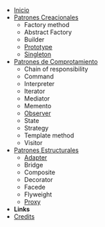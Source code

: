 <!-- markdownlint-disable-next-line first-line-heading -->

- [Inicio](/)
- [Patrones Creacionales](/creationalPatterns/creationalPatterns.md)
  - Factory method
  - Abstract Factory
  - Builder
  - [Prototype](/creationalPatterns/prototype.md)
  - [Singleton](/creationalPatterns/singleton.md)
- [Patrones de Comprotamiento](/behavioralPatterns/behavioralPatterns.md)
  - Chain of responsibility
  - Command
  - Interpreter
  - Iterator
  - Mediator
  - Memento
  - [Observer](/behavioralPatterns/observer.md)
  - State
  - Strategy
  - Template method
  - Visitor
- [Patrones Estructurales](/structuralPatterns/structuralPatterns.md)
  - [Adapter](/structuralPatterns/adapter.md)
  - Bridge
  - Composite
  - Decorator
  - Facede
  - Flyweight
  - [Proxy](/structuralPatterns/proxy.md)
- **Links**
- [Credits](https://github.com/jeresoftx)
